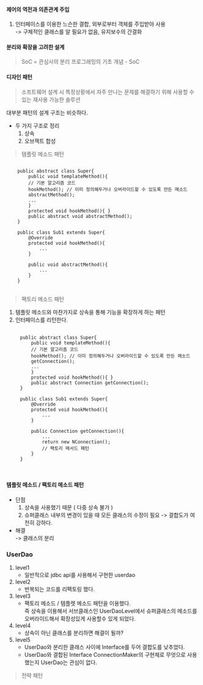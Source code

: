 #### 제어의 역전과 의존관계 주입

 1. 인터페이스를 이용한 느슨한 결합, 외부로부터 객체를 주입받아 사용  
   ->  구체적인 클래스를 알 필요가 없음, 유지보수의 간결화
 
#### 분리와 확장을 고려한 설계
 > SoC = 관심사의 분리 
 프로그래밍의 기초 개념 - SoC 

#### 디자인 패턴
> 소프트웨어 설계 시 특정상황에서 자주 만나는 문제를 해결하기 위해 사용할 수 있는 재사용 가능한 솔루션  

대부분 패턴의 설계 구조는 비슷하다. 
- 두 가지 구조로 정리
    1. 상속
    2. 오브젝트 합성

> 템플릿 메소드 패턴
<pre>
<code>
    public abstract class Super{
        public void templateMethod(){
        // 기본 알고리즘 코드
        hookMethod(); // 이미 정의해두거나 오버라이드할 수 있도록 만든 메소드 
        abstractMethod();
        ...
        }
        protected void hookMethod(){ }
        public abstract void abstractMethod();
    }
    
    public class Sub1 extends Super{
        @Override 
        protected void hookMethod(){
            ...
        }
       
        public void abstractMethod(){
            ...
        }
    }        
</code>
</pre>

 > 팩토리 메소드 패턴
 1. 템플릿 메소드와 마찬가지로 상속을 통해 기능을 확장하게 하는 패턴
 2. 인터페이스를 리턴한다.
 <pre>
 <code>
     public abstract class Super{
         public void templateMethod(){
         // 기본 알고리즘 코드
         hookMethod(); // 이미 정의해두거나 오버라이드할 수 있도록 만든 메소드 
         getConnection();
         ...
         }
         protected void hookMethod(){ }
         public abstract Connection getConnection();
     }
     
     public class Sub1 extends Super{
         @Override 
         protected void hookMethod(){
             ...
         }
        
         public Connection getConnection(){
             ...
             return new NConnection();
             // 팩토리 메서드 패턴
         }
     }        
 </code>
 </pre>  

#### 템플릿 메소드 / 팩토리 메소드 패턴 
- 단점 
    1. 상속을 사용했기 때문 ( 다중 상속 불가 ) 
    2. 슈퍼클래스 내부의 변경이 있을 때 모든 클래스의 수정이 필요
    -> 결합도가 여전히 강하다.
- 해결  
    -> 클래스의 분리

### UserDao
1. level1
    - 일반적으로 jdbc api를 사용해서 구현한 userdao
2. level2
    - 반복되는 코드를 리팩토링 했다.
3. level3
    - 팩토리 메소드 / 템플렛 메소드 패턴을 이용했다.  
    즉 상속을 이용해서 서브클래스인 UserDaoLevel에서 슈퍼클래스의 메소드를 오버라이드해서 확장성있게 사용할수 있게 되었다.
4. level4
    - 상속이 아닌 클래스를 분리하면 해결이 될까?
5. level5
    - UserDao와 분리한 클래스 사이에 Interface를 두어 결합도를 낮추었다.
    - UserDao와 결합된 Interface ConnectionMaker의 구현체로 무엇으로 사용했는지 UserDao는 관심이 없다. 
            
> 전략 패턴